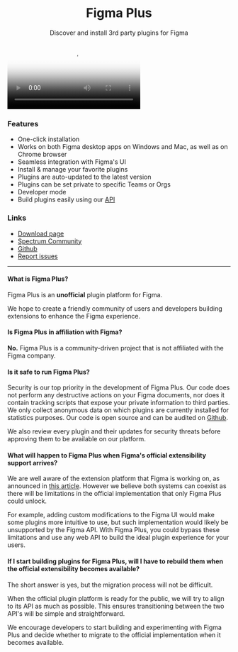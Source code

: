 <h1 align="center"> Figma Plus </h1>

<p align="center"> Discover and install 3rd party plugins for Figma </p>

<video poster="images/pluginsList.png" id="player" playsinline controls>
<source src="/figmaPlus.mp4" type="video/mp4" />
</video>

### Features

- One-click installation
- Works on both Figma desktop apps on Windows and Mac, as well as on Chrome browser
- Seamless integration with Figma's UI
- Install & manage your favorite plugins
- Plugins are auto-updated to the latest version
- Plugins can be set private to specific Teams or Orgs
- Developer mode
- Build plugins easily using our [API](api/ui)

### Links

- [Download page](https://figmaplus.com)
- [Spectrum Community](https://spectrum.chat/figma-plus/)
- [Github](https://github.com/figma-plus)
- [Report issues](https://github.com/figma-plus/figma-plus/issues/new)

---

#### What is Figma Plus?

Figma Plus is an **unofficial** plugin platform for Figma.

We hope to create a friendly community of users and developers building extensions to enhance the Figma experience.

#### Is Figma Plus in affiliation with Figma?

**No.** Figma Plus is a community-driven project that is not affiliated with the Figma company.

#### Is it safe to run Figma Plus?

Security is our top priority in the development of Figma Plus. Our code does not perform any destructive actions on your Figma documents, nor does it contain tracking scripts that expose your private information to third parties. We only collect anonymous data on which plugins are currently installed for statistics purposes. Our code is open source and can be audited on [Github](https://github.com/figma-plus).

We also review every plugin and their updates for security threats before approving them to be available on our platform.

#### What will happen to Figma Plus when Figma's official extensibility support arrives?

We are well aware of the extension platform that Figma is working on, as announced in [this article](https://www.figma.com/blog/figma-series-c/#the-future). However we believe both systems can coexist as there will be limitations in the official implementation that only Figma Plus could unlock.

For example, adding custom modifications to the Figma UI would make some plugins more intuitive to use, but such implementation would likely be unsupported by the Figma API. With Figma Plus, you could bypass these limitations and use any web API to build the ideal plugin experience for your users.

#### If I start building plugins for Figma Plus, will I have to rebuild them when the official extensibility becomes available?

The short answer is yes, but the migration process will not be difficult.

When the official plugin platform is ready for the public, we will try to align to its API as much as possible. This ensures transitioning between the two API's will be simple and straightforward.

We encourage developers to start building and experimenting with Figma Plus and decide whether to migrate to the official implementation when it becomes available.

<script>
	const player = new Plyr('#player');
</script>
